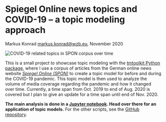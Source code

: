 # Spiegel Online news topics and COVID-19 – a topic modeling approach

Markus Konrad <markus.konrad@wzb.eu>, November 2020

![COVID-19 related topics in SPON corpus over time](https://wzbsocialsciencecenter.github.io/tm_corona/plots/covidtopics_time.png)

This is a small project to showcase topic modeling with the [tmtoolkit Python package](https://tmtoolkit.readthedocs.io/), where I use a corpus of articles from the German online news website *[Spiegel Online (SPON)](https://www.spiegel.de/)*  to create a topic model for before and during the COVID-19 pandemic. This topic model is then used to analyze the volume of media coverage regarding the pandemic and how it changed over time. Currently, a time span from Oct. 2019 to end of Aug. 2020 is covered but I plan to give an update for a time span until end of Nov. 2020.

**The main analysis is done in a [Jupyter notebook](https://wzbsocialsciencecenter.github.io/tm_corona/tm_analysis.html). Head over there for an application of topic models.** For the other scripts, see the [GitHub repository](https://github.com/WZBSocialScienceCenter/tm_corona/). 

